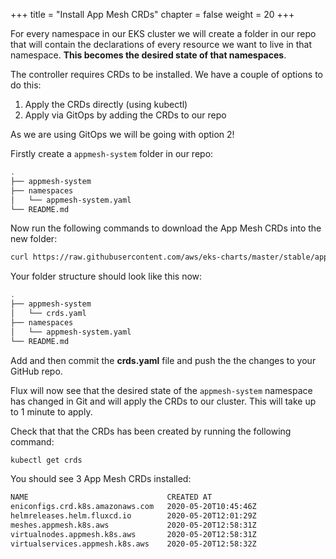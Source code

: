 +++
title = "Install App Mesh CRDs"
chapter = false
weight = 20
+++

For every namespace in our EKS cluster we will create a folder in our repo that will contain the declarations of every resource we want to live in that namespace. __This becomes the desired state of that namespaces__.

The controller requires CRDs to be installed. We have a couple of options to do this:

1. Apply the CRDs directly (using kubectl)
2. Apply via GitOps by adding the CRDs to our repo

As we are using GitOps we will be going with option 2!

Firstly create a `appmesh-system` folder in our repo:

```bash
.
├── appmesh-system
├── namespaces
│   └── appmesh-system.yaml
└── README.md
```

Now run the following commands to download the App Mesh CRDs into the new folder:

```bash
curl https://raw.githubusercontent.com/aws/eks-charts/master/stable/appmesh-controller/crds/crds.yaml -o appmesh-system/crds.yaml
```

Your folder structure should look like this now:

```bash
.
├── appmesh-system
│   └── crds.yaml
├── namespaces
│   └── appmesh-system.yaml
└── README.md
```

Add and then commit the **crds.yaml** file and push the the changes to your GitHub repo.

Flux will now see that the desired state of the `appmesh-system` namespace has changed in Git and will apply the CRDs to our cluster. This will take up to 1 minute to apply.

Check that that the CRDs has been created by running the following command:

```bash
kubectl get crds
```

You should see 3 App Mesh CRDs installed:

```bash
NAME                               CREATED AT
eniconfigs.crd.k8s.amazonaws.com   2020-05-20T10:45:46Z
helmreleases.helm.fluxcd.io        2020-05-20T12:01:29Z
meshes.appmesh.k8s.aws             2020-05-20T12:58:31Z
virtualnodes.appmesh.k8s.aws       2020-05-20T12:58:31Z
virtualservices.appmesh.k8s.aws    2020-05-20T12:58:32Z
```
